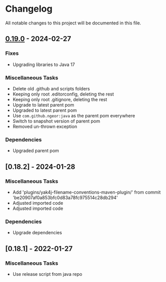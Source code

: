 # Changelog

All notable changes to this project will be documented in this file.

## [0.19.0](https://github.com/ngeor/kamino/compare/plugins/yak4j-filename-conventions-maven-plugin/v0.18.2...plugins/yak4j-filename-conventions-maven-plugin/v0.19.0) - 2024-02-27

### Fixes

* Upgrading libraries to Java 17

### Miscellaneous Tasks

* Delete old .github and scripts folders
* Keeping only root .editorconfig, deleting the rest
* Keeping only root .gitignore, deleting the rest
* Upgrade to latest parent pom
* Upgraded to latest parent pom
* Use `com.github.ngeor:java` as the parent pom everywhere
* Switch to snapshot version of parent pom
* Removed un-thrown exception

### Dependencies

* Upgraded parent pom

## [0.18.2] - 2024-01-28

### Miscellaneous Tasks

* Add 'plugins/yak4j-filename-conventions-maven-plugin/' from commit 'be20907af0a853bfc0d83a78fc975514c28db294'
* Adjusted imported code
* Adjusted imported code

### Dependencies

* Upgrade dependencies

## [0.18.1] - 2022-01-27

### Miscellaneous Tasks

- Use release script from java repo

<!-- generated by git-cliff -->
